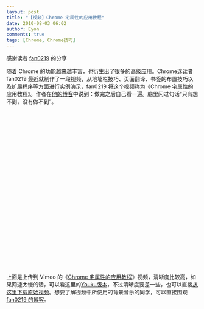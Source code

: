 ```yaml
---
layout: post
title: "【视频】Chrome 宅属性的应用教程"
date: 2010-08-03 06:02
author: Eyon
comments: true
tags: [Chrome, Chrome技巧]
---
```

感谢读者 [fan0219](http://fan0219.blogbus.com/) 的分享

随着 Chrome 的功能越来越丰富，也衍生出了很多的高级应用。Chrome迷读者 fan0219 最近就制作了一段视频，从地址栏技巧、页面翻译、书签的布置技巧以及扩展程序等方面进行实例演示，fan0219 将这个视频称为《Chrome 宅属性的应用教程》。作者在[他的博客](http://fan0219.blogbus.com/logs/71237380.html)中说到：做完之后自己看一遍。脑里闪过句话“只有想不到，没有做不到”。

<p style="text-align: center;"><object width="400" height="300"><param name="allowfullscreen" value="true" /><param name="allowscriptaccess" value="always" /><param name="movie" value="http://vimeo.com/moogaloop.swf?clip_id=13783478&amp;server=vimeo.com&amp;show_title=1&amp;show_byline=1&amp;show_portrait=0&amp;color=&amp;fullscreen=1" /><embed src="http://vimeo.com/moogaloop.swf?clip_id=13783478&amp;server=vimeo.com&amp;show_title=1&amp;show_byline=1&amp;show_portrait=0&amp;color=&amp;fullscreen=1" type="application/x-shockwave-flash" allowfullscreen="true" allowscriptaccess="always" width="550" height="413"></embed></object>


上面是上传到 Vimeo 的《[Chrome 宅属性的应用教程](http://vimeo.com/13783478)》视频，清晰度比较高，如果网速太慢的话，可以看这里的[Youku版本](http://v.youku.com/v_show/id_XMTk0MjQ4MzEy.html)，不过清晰度要差一些，也可以直接[从这里下载原始视频](http://u.115.com/file/f1d4fec861)。想要了解视频中所使用的背景音乐的同学，可以直接围观 [fan0219 的博客](http://fan0219.blogbus.com/logs/71237380.html)。
